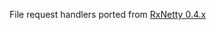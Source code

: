  File request handlers ported from [RxNetty 0.4.x](https://github.com/ReactiveX/RxNetty/tree/0.4.x)
